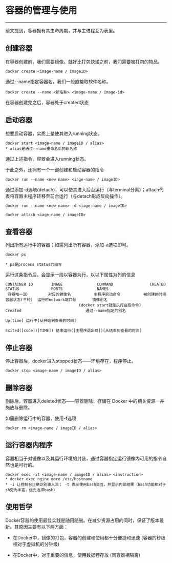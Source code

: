 # 容器的管理与使用

---

前文提到，容器拥有其生命周期，并与主进程互为表里。

## 创建容器

在容器创建前，我们需要镜像。就好比打包快递之前，我们需要被打包的物品。

```
docker create <image-name / imageID>
```

通过--name指定容器名，我们一般直接取软件名称。

```
docker create --name <新名称> <image-name / image-id>
```

在容器创建完之后，容器处于created状态

## 启动容器

想要启动容器，实质上是使其进入running状态。

```
docker start <image-name / imageID / alias> 
* alias是通过--name重命名后的新名称
```

通过上述指令，容器会进入running状态。

于此之外，还拥有一个一键创建和启动容器的指令

```
docker run --name <new name> <iage-name / imageID>
```

通过添加-d选项(detach)，可以使其进入后台运行（与terminal分离）；attach代表将容器主程序转移至前台运行（与detach形成反向操作）。

```
docker run --name <new name> -d <iage-name / imageID> 
```

```
docker attach <iage-name / imageID> 
```



## 查看容器

列出所有运行中的容器；如需列出所有容器，添加-a选项即可。

```
docker ps

* ps是process status的缩写
```

运行这条指令后，会显示一段以容器为行，以以下属性为列的信息

```
CONTAINER ID        IMAGE               COMMAND                CREATED             STATUS              PORTS               NAMES
 容器唯一ID 		对应的镜像名			主程序启动命令 		 被创建的时间		      容器状态(三种)  运行的network端口号       镜像别名
								(docker start就是执行这段命令)						 Created 							通过--name指定的别名
																			Up[time] 运行中[从开始到查看的时间]
																Exited([code])[TIME]) 结束运行([主程序退出码])[从结束到查看的时间]
```

## 停止容器

停止容器后，docker进入stopped状态——环境存在，程序停止。

```
docker stop <image-name / imageID / alias>
```

## 删除容器

删除后，容器进入deleted状态——容器删除，存储在 Docker 中的相关资源一并施放与删除。

如需删除运行中的容器，使用-f选项

```
docker rm <image-name / imageID / alias>
```

## 运行容器内程序

容器相当于对镜像以及其运行环境的封装，通过容器指定运行镜像内可用的指令自然也是可行的。

```
docker exec -it <image-name / imageID / alias> <instruction>
* docker exec nginx more /etc/hostname
* -i 让控制台正确识别输入流； -t 表示使用bash交互，并显示内部结果（bash功能相对于sh更为丰富，优先选择bash）
```



## 使用哲学

Docker容器的使用最佳实践是随用随删。在减少资源占用的同时，保证了版本最新。其原因主要有以下两方面：

- 在Docker中，镜像的打包，容器的创建和使用都十分便捷和迅速 (容器的秒级相对于虚拟机的分钟级)

- 在Docker中，对于重要的信息，使用数据卷存放 (同容器相隔离)



